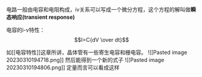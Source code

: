电路一般由电容和电阻构成，iv关系可以写成一个微分方程，这个方程的解叫做**瞬态响应(transient response)**

电容的i-v特性：
$$I=C{dV \over dt}$$

如[[电容特性]]这章所讲，晶体管有一些寄生电容和栅电容。
![[Pasted image 20230310194718.png]]
然后能得到一个新的式子
![[Pasted image 20230310194806.png]]
定量而言可以看成这样

